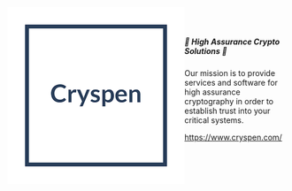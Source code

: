 <img align="left" src="/profile/logo.png"><br/><br/>

##### 🔐 High Assurance Crypto Solutions 🤝

Our mission is to provide services and software for high assurance cryptography in order to establish trust into your critical systems.

https://www.cryspen.com/

[logo]: logo.png
